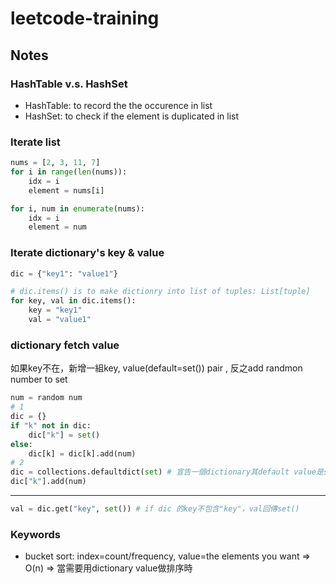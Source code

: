 # leetcode-training


## Notes
### HashTable v.s. HashSet
- HashTable: to record the the occurence in list
- HashSet: to check if the element is duplicated in list

### Iterate list
```python
nums = [2, 3, 11, 7]
for i in range(len(nums)):
    idx = i
    element = nums[i]

for i, num in enumerate(nums):
    idx = i
    element = num
```

### Iterate dictionary's key & value
```python
dic = {"key1": "value1"}

# dic.items() is to make dictionry into list of tuples: List[tuple]
for key, val in dic.items(): 
    key = "key1"
    val = "value1"
```

### dictionary fetch value
如果key不在，新增一組key, value(default=set()) pair , 反之add randmon number to set
```python
num = random num
# 1
dic = {}
if "k" not in dic:
    dic["k"] = set()
else:
    dic[k] = dic[k].add(num)
# 2
dic = collections.defaultdict(set) # 宣告一個dictionary其default value是set()
dic["k"].add(num)

```
----
```python
val = dic.get("key", set()) # if dic 的key不包含"key"，val回傳set()
```

### Keywords
- bucket sort: index=count/frequency, value=the elements you want => O(n) => 當需要用dictionary value做排序時